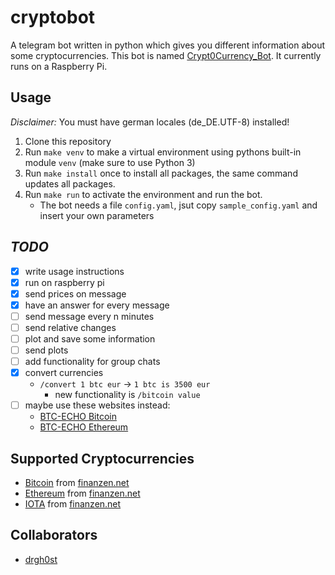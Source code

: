 # cryptobot
A telegram bot written in python which gives you different information about some cryptocurrencies.
This bot is named [Crypt0Currency\_Bot][bot].
It currently runs on a Raspberry Pi.

## Usage
*Disclaimer:* You must have german locales (de_DE.UTF-8) installed!
1. Clone this repository
2. Run `make venv` to make a virtual environment using pythons built-in module
   `venv` (make sure to use Python 3)
3. Run `make install` once to install all packages, the same command updates
   all packages.
4. Run `make run` to activate the environment and run the bot.
    - The bot needs a file `config.yaml`, jsut copy `sample_config.yaml` and
      insert your own parameters

## _TODO_
- [x] write usage instructions
- [x] run on raspberry pi
- [x] send prices on message
- [x] have an  answer for every message
- [ ] send message every n minutes
- [ ] send relative changes
- [ ] plot and save some information
- [ ] send plots
- [ ] add functionality for group chats
- [x] convert currencies
  - `/convert 1 btc eur` -> `1 btc is 3500 eur`
    - new functionality is `/bitcoin value`
- [ ] maybe use these websites instead:
  - [BTC-ECHO Bitcoin][1]
  - [BTC-ECHO Ethereum][2]

## Supported Cryptocurrencies
- [Bitcoin][3] from [finanzen.net][4]
- [Ethereum][5] from [finanzen.net][6]
- [IOTA][7] from [finanzen.net][8]

## Collaborators
- [drgh0st][drgh0st]


[bot]: t.me/Crypt0Currency_Bot 'Write me!'
[drgh0st]: https://github.com/drgh0st 'drgh0st'
[1]: https://www.btc-echo.de/bitcoin-kurs/ 'bitcoin-kurs'
[2]: https://www.btc-echo.de/ether-kurs/ 'ether-kurs'
[3]: https://bitcoin.org/ 'bitcoin'
[5]: https://www.ethereum.org/ 'ethereum'
[4]: http://www.finanzen.net/devisen/bitcoin-euro-kurs 'bitcoin-euro-kurs'
[6]: http://www.finanzen.net/devisen/ethereum-euro-kurs 'ethereum-euro-kurs'
[7]: http://iota.org/
[8]: http://www.finanzen.net/devisen/iota-euro-kurs 'iota-euro-kurs'
